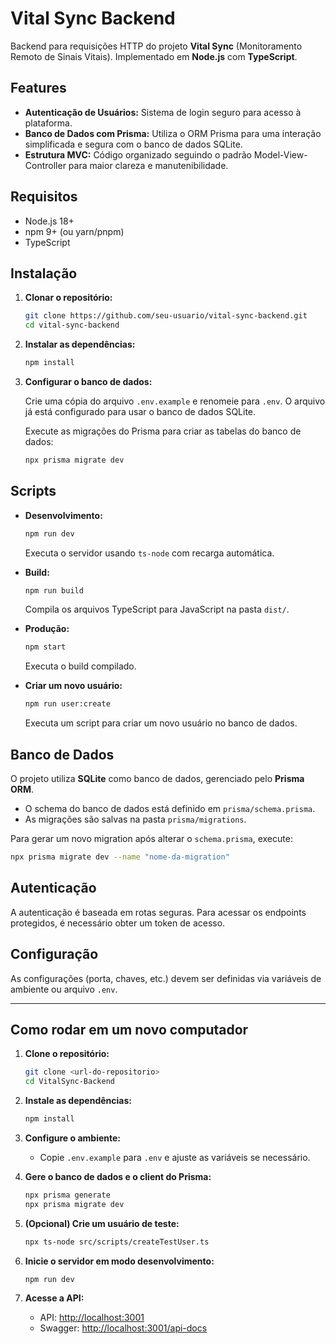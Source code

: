 # Vital Sync Backend

Backend para requisições HTTP do projeto **Vital Sync** (Monitoramento Remoto de Sinais Vitais).
Implementado em **Node.js** com **TypeScript**.

## Features

*   **Autenticação de Usuários:** Sistema de login seguro para acesso à plataforma.
*   **Banco de Dados com Prisma:** Utiliza o ORM Prisma para uma interação simplificada e segura com o banco de dados SQLite.
*   **Estrutura MVC:** Código organizado seguindo o padrão Model-View-Controller para maior clareza e manutenibilidade.

## Requisitos

*   Node.js 18+
*   npm 9+ (ou yarn/pnpm)
*   TypeScript

## Instalação

1.  **Clonar o repositório:**

    ```bash
    git clone https://github.com/seu-usuario/vital-sync-backend.git
    cd vital-sync-backend
    ```

2.  **Instalar as dependências:**

    ```bash
    npm install
    ```

3.  **Configurar o banco de dados:**

    Crie uma cópia do arquivo `.env.example` e renomeie para `.env`. O arquivo já está configurado para usar o banco de dados SQLite.

    Execute as migrações do Prisma para criar as tabelas do banco de dados:

    ```bash
    npx prisma migrate dev
    ```

## Scripts

*   **Desenvolvimento:**

    ```bash
    npm run dev
    ```

    Executa o servidor usando `ts-node` com recarga automática.

*   **Build:**

    ```bash
    npm run build
    ```

    Compila os arquivos TypeScript para JavaScript na pasta `dist/`.

*   **Produção:**

    ```bash
    npm start
    ```

    Executa o build compilado.

*   **Criar um novo usuário:**

    ```bash
    npm run user:create
    ```

    Executa um script para criar um novo usuário no banco de dados.

## Banco de Dados

O projeto utiliza **SQLite** como banco de dados, gerenciado pelo **Prisma ORM**.

*   O schema do banco de dados está definido em `prisma/schema.prisma`.
*   As migrações são salvas na pasta `prisma/migrations`.

Para gerar um novo migration após alterar o `schema.prisma`, execute:

```bash
npx prisma migrate dev --name "nome-da-migration"
```

## Autenticação

A autenticação é baseada em rotas seguras. Para acessar os endpoints protegidos, é necessário obter um token de acesso.

## Configuração

As configurações (porta, chaves, etc.) devem ser definidas via variáveis de ambiente ou arquivo `.env`.

---

## Como rodar em um novo computador

1. **Clone o repositório:**
   ```bash
   git clone <url-do-repositorio>
   cd VitalSync-Backend
   ```

2. **Instale as dependências:**
   ```bash
   npm install
   ```

3. **Configure o ambiente:**
   - Copie `.env.example` para `.env` e ajuste as variáveis se necessário.

4. **Gere o banco de dados e o client do Prisma:**
   ```bash
   npx prisma generate
   npx prisma migrate dev
   ```

5. **(Opcional) Crie um usuário de teste:**
   ```bash
   npx ts-node src/scripts/createTestUser.ts
   ```

6. **Inicie o servidor em modo desenvolvimento:**
   ```bash
   npm run dev
   ```

7. **Acesse a API:**
   - API: [http://localhost:3001](http://localhost:3001)
   - Swagger: [http://localhost:3001/api-docs](http://localhost:3001/api-docs)
